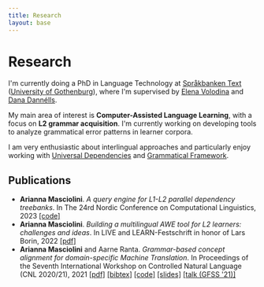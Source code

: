 ```yaml
---
title: Research
layout: base
---
```


# Research

I'm currently doing a PhD in Language Technology at [Språkbanken Text](https://spraakbanken.gu.se/) ([University of Gothenburg](https://www.gu.se/)), where I'm supervised by [Elena Volodina](https://spraakbanken.gu.se/om/personal/elena) and [Dana Dannélls](https://spraakbanken.gu.se/om/personal/dana).

My main area of interest is __Computer-Assisted Language Learning__, with a focus on __L2 grammar acquisition__.
I'm currently working on developing tools to analyze grammatical error patterns in learner corpora. 

I am very enthusiastic about interlingual approaches and particularly enjoy working with [Universal Dependencies](https://universaldependencies.org/) and [Grammatical Framework](grammaticalframework.org/).

## Publications
- __Arianna Masciolini__. _A query engine for L1-L2 parallel dependency treebanks_. In The 24rd Nordic Conference on Computational Linguistics, 2023 [[code]](https://github.com/harisont/L2-UD)
- __Arianna Masciolini__. _Building a multilingual AWE tool for L2 learners: challenges and ideas_. In LIVE and LEARN-Festschrift in honor of Lars Borin, 2022 [[pdf]](https://gupea.ub.gu.se/bitstream/handle/2077/74254/GU-ISS-2022-03%20Lars%20Borin%20Festskrift%20Digital%20publicering%20221121.pdf?sequence=1)
- __Arianna Masciolini__ and Aarne Ranta. _Grammar-based concept alignment for domain-specific Machine Translation_. In Proceedings of the Seventh International Workshop on Controlled Natural Language (CNL 2020/21), 2021 [[pdf]](https://aclanthology.org/2021.cnl-1.2.pdf) [[bibtex]](https://scholar.googleusercontent.com/scholar.bib?q=info:zkznF2tA9WsJ:scholar.google.com/&output=citation&scisdr=CgUDj3NlEMm3qYsm6rc:AAGBfm0AAAAAZBsg8reKQMuqkKexRSjUFtemujF2gMDS&scisig=AAGBfm0AAAAAZBsg8tIy5OOFu_RUwBFov6yOvfz9Xr6l&scisf=4&ct=citation&cd=-1&hl=en) [[code]](https://github.com/harisont/concept-alignment) [[slides]](https://raw.githubusercontent.com/harisont/concept-alignment/master/paper/slides/presentation.pdf) [[talk (GFSS '21)]](https://youtu.be/h2GR7RbghnE?t=4104)
